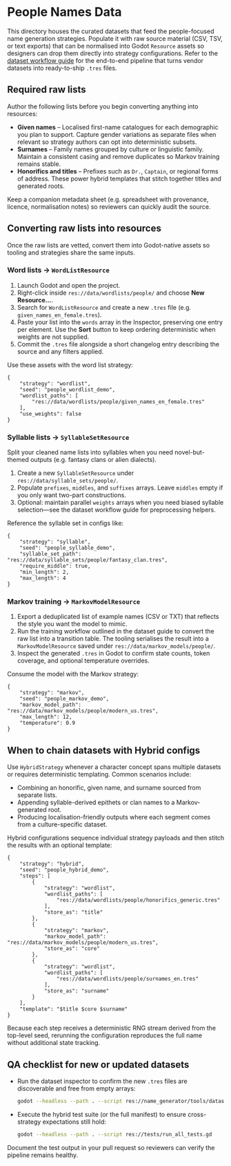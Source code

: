 # People Names Data

This directory houses the curated datasets that feed the people-focused name
generation strategies. Populate it with raw source material (CSV, TSV, or text
exports) that can be normalised into Godot `Resource` assets so designers can
drop them directly into strategy configurations. Refer to the
[dataset workflow guide](../../devdocs/dataset_workflow.md) for the end-to-end
pipeline that turns vendor datasets into ready-to-ship `.tres` files.

## Required raw lists

Author the following lists before you begin converting anything into resources:

- **Given names** – Localised first-name catalogues for each demographic you
  plan to support. Capture gender variations as separate files when relevant so
  strategy authors can opt into deterministic subsets.
- **Surnames** – Family names grouped by culture or linguistic family. Maintain
  a consistent casing and remove duplicates so Markov training remains stable.
- **Honorifics and titles** – Prefixes such as `Dr.`, `Captain`, or regional
  forms of address. These power hybrid templates that stitch together titles and
  generated roots.

Keep a companion metadata sheet (e.g. spreadsheet with provenance, licence,
normalisation notes) so reviewers can quickly audit the source.

## Converting raw lists into resources

Once the raw lists are vetted, convert them into Godot-native assets so tooling
and strategies share the same inputs.

### Word lists → `WordListResource`

1. Launch Godot and open the project.
2. Right-click inside `res://data/wordlists/people/` and choose **New Resource…**.
3. Search for `WordListResource` and create a new `.tres` file (e.g.
   `given_names_en_female.tres`).
4. Paste your list into the `words` array in the Inspector, preserving one entry
   per element. Use the **Sort** button to keep ordering deterministic when
   weights are not supplied.
5. Commit the `.tres` file alongside a short changelog entry describing the
   source and any filters applied.

Use these assets with the word list strategy:

```gdscript
{
    "strategy": "wordlist",
    "seed": "people_wordlist_demo",
    "wordlist_paths": [
        "res://data/wordlists/people/given_names_en_female.tres"
    ],
    "use_weights": false
}
```

### Syllable lists → `SyllableSetResource`

Split your cleaned name lists into syllables when you need novel-but-themed
outputs (e.g. fantasy clans or alien dialects).

1. Create a new `SyllableSetResource` under `res://data/syllable_sets/people/`.
2. Populate `prefixes`, `middles`, and `suffixes` arrays. Leave `middles` empty
   if you only want two-part constructions.
3. Optional: maintain parallel `weights` arrays when you need biased syllable
   selection—see the dataset workflow guide for preprocessing helpers.

Reference the syllable set in configs like:

```gdscript
{
    "strategy": "syllable",
    "seed": "people_syllable_demo",
    "syllable_set_path": "res://data/syllable_sets/people/fantasy_clan.tres",
    "require_middle": true,
    "min_length": 2,
    "max_length": 4
}
```

### Markov training → `MarkovModelResource`

1. Export a deduplicated list of example names (CSV or TXT) that reflects the
   style you want the model to mimic.
2. Run the training workflow outlined in the dataset guide to convert the raw
   list into a transition table. The tooling serialises the result into a
   `MarkovModelResource` saved under `res://data/markov_models/people/`.
3. Inspect the generated `.tres` in Godot to confirm state counts, token
   coverage, and optional temperature overrides.

Consume the model with the Markov strategy:

```gdscript
{
    "strategy": "markov",
    "seed": "people_markov_demo",
    "markov_model_path": "res://data/markov_models/people/modern_us.tres",
    "max_length": 12,
    "temperature": 0.9
}
```

## When to chain datasets with Hybrid configs

Use `HybridStrategy` whenever a character concept spans multiple datasets or
requires deterministic templating. Common scenarios include:

- Combining an honorific, given name, and surname sourced from separate lists.
- Appending syllable-derived epithets or clan names to a Markov-generated root.
- Producing localisation-friendly outputs where each segment comes from a
  culture-specific dataset.

Hybrid configurations sequence individual strategy payloads and then stitch the
results with an optional template:

```gdscript
{
    "strategy": "hybrid",
    "seed": "people_hybrid_demo",
    "steps": [
        {
            "strategy": "wordlist",
            "wordlist_paths": [
                "res://data/wordlists/people/honorifics_generic.tres"
            ],
            "store_as": "title"
        },
        {
            "strategy": "markov",
            "markov_model_path": "res://data/markov_models/people/modern_us.tres",
            "store_as": "core"
        },
        {
            "strategy": "wordlist",
            "wordlist_paths": [
                "res://data/wordlists/people/surnames_en.tres"
            ],
            "store_as": "surname"
        }
    ],
    "template": "$title $core $surname"
}
```

Because each step receives a deterministic RNG stream derived from the top-level
seed, rerunning the configuration reproduces the full name without additional
state tracking.

## QA checklist for new or updated datasets

- Run the dataset inspector to confirm the new `.tres` files are discoverable and
  free from empty arrays:

  ```bash
  godot --headless --path . --script res://name_generator/tools/dataset_inspector.gd
  ```

- Execute the hybrid test suite (or the full manifest) to ensure cross-strategy
  expectations still hold:

  ```bash
  godot --headless --path . --script res://tests/run_all_tests.gd
  ```

Document the test output in your pull request so reviewers can verify the
pipeline remains healthy.
